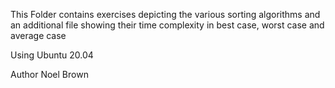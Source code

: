 This Folder contains exercises depicting the various sorting algorithms and an additional file showing their time complexity in best case, worst case and average case

Using
Ubuntu 20.04

Author
Noel Brown
